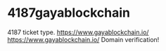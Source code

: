 # 4187gayablockchain
4187 ticket type. https://www.gayablockchain.io/
https://www.gayablockchain.io/
Domain verification!
